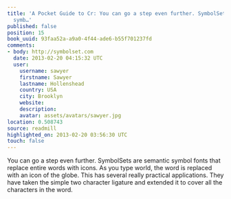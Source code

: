 ```yaml
---
title: 'A Pocket Guide to Cr: You can go a step even further. SymbolSets are semantic
  symb…'
published: false
position: 15
book_uuid: 93faa52a-a9a0-4f44-ade6-b55f701237fd
comments:
- body: http://symbolset.com
  date: 2013-02-20 04:15:32 UTC
  user:
    username: sawyer
    firstname: Sawyer
    lastname: Hollenshead
    country: USA
    city: Brooklyn
    website: 
    description: 
    avatar: assets/avatars/sawyer.jpg
location: 0.508743
source: readmill
highlighted_on: 2013-02-20 03:56:30 UTC
touch: false
---
```


You can go a step even further. SymbolSets are semantic symbol fonts that replace entire words with icons. As you type world, the word is replaced with an icon of the globe. This has several really practical applications. They have taken the simple two character ligature and extended it to cover all the characters in the word.